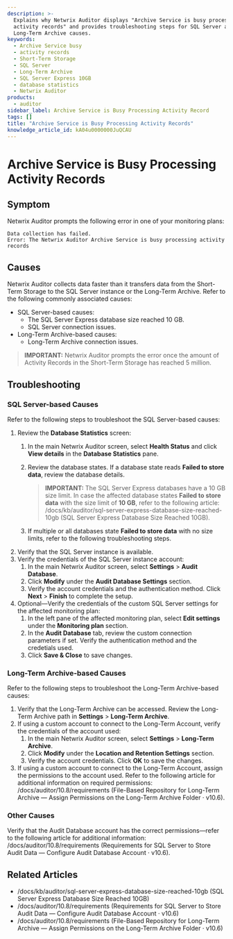```yaml
---
description: >-
  Explains why Netwrix Auditor displays "Archive Service is busy processing
  activity records" and provides troubleshooting steps for SQL Server and
  Long-Term Archive causes.
keywords:
  - Archive Service busy
  - activity records
  - Short-Term Storage
  - SQL Server
  - Long-Term Archive
  - SQL Server Express 10GB
  - database statistics
  - Netwrix Auditor
products:
  - auditor
sidebar_label: Archive Service is Busy Processing Activity Record
tags: []
title: "Archive Service is Busy Processing Activity Records"
knowledge_article_id: kA04u0000000JuQCAU
---
```


# Archive Service is Busy Processing Activity Records

## Symptom

Netwrix Auditor prompts the following error in one of your monitoring plans:

```text
Data collection has failed.
Error: The Netwrix Auditor Archive Service is busy processing activity records
```

## Causes

Netwrix Auditor collects data faster than it transfers data from the Short-Term Storage to the SQL Server instance or the Long-Term Archive. Refer to the following commonly associated causes:

- SQL Server-based causes:
  - The SQL Server Express database size reached 10 GB.
  - SQL Server connection issues.
- Long-Term Archive-based causes:
  - Long-Term Archive connection issues.

> **IMPORTANT:** Netwrix Auditor prompts the error once the amount of Activity Records in the Short-Term Storage has reached 5 million.

## Troubleshooting

### SQL Server-based Causes

Refer to the following steps to troubleshoot the SQL Server-based causes:

1. Review the **Database Statistics** screen:
   1. In the main Netwrix Auditor screen, select **Health Status** and click **View details** in the **Database Statistics** pane.
   2. Review the database states. If a database state reads **Failed to store data**, review the database details.

      > **IMPORTANT:** The SQL Server Express databases have a 10 GB size limit. In case the affected database states **Failed to store data** with the size limit of **10 GB**, refer to the following article: /docs/kb/auditor/sql-server-express-database-size-reached-10gb (SQL Server Express Database Size Reached 10GB).

   3. If multiple or all databases state **Failed to store data** with no size limits, refer to the following troubleshooting steps.
2. Verify that the SQL Server instance is available.
3. Verify the credentials of the SQL Server instance account:
   1. In the main Netwrix Auditor screen, select **Settings** > **Audit Database**.
   2. Click **Modify** under the **Audit Database Settings** section.
   3. Verify the account credentials and the authentication method. Click **Next** > **Finish** to complete the setup.
4. Optional—Verify the credentials of the custom SQL Server settings for the affected monitoring plan:
   1. In the left pane of the affected monitoring plan, select **Edit settings** under the **Monitoring plan** section.
   2. In the **Audit Database** tab, review the custom connection parameters if set. Verify the authentication method and the credetials used.
   3. Click **Save & Close** to save changes.

### Long-Term Archive-based Causes

Refer to the following steps to troubleshoot the Long-Term Archive-based causes:

1. Verify that the Long-Term Archive can be accessed. Review the Long-Term Archive path in **Settings** > **Long-Term Archive**.
2. If using a custom account to connect to the Long-Term Account, verify the credentials of the account used:
   1. In the main Netwrix Auditor screen, select **Settings** > **Long-Term Archive**.
   2. Click **Modify** under the **Location and Retention Settings** section.
   3. Verify the account credentials. Click **OK** to save the changes.
3. If using a custom account to connect to the Long-Term Account, assign the permissions to the account used. Refer to the following article for additional information on required permissions: /docs/auditor/10.8/requirements (File-Based Repository for Long-Term Archive — Assign Permissions on the Long-Term Archive Folder · v10.6).

### Other Causes

Verify that the Audit Database account has the correct permissions—refer to the following article for additional information: /docs/auditor/10.8/requirements (Requirements for SQL Server to Store Audit Data — Configure Audit Database Account · v10.6).

## Related Articles

- /docs/kb/auditor/sql-server-express-database-size-reached-10gb (SQL Server Express Database Size Reached 10GB)
- /docs/auditor/10.8/requirements (Requirements for SQL Server to Store Audit Data — Configure Audit Database Account · v10.6)
- /docs/auditor/10.8/requirements (File-Based Repository for Long-Term Archive — Assign Permissions on the Long-Term Archive Folder · v10.6)
